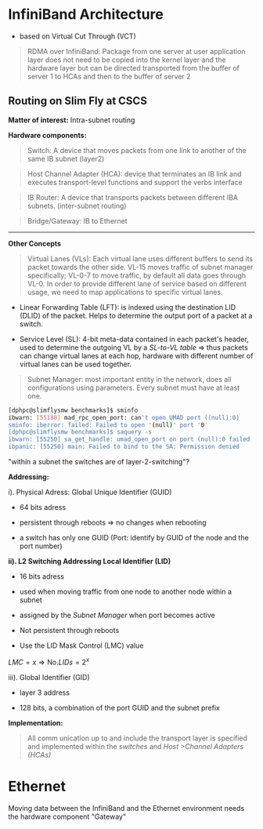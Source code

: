 # InfiniBand Architecture

- based on Virtual Cut Through (VCT)


> RDMA over InfiniBand: Package from one server at user application layer does not need to be copied into the kernel layer and the hardware layer but can be directed transported from the buffer of server 1 to HCAs and then to the buffer of server 2



## Routing on Slim Fly at CSCS

**Matter of interest:** Intra-subnet routing


**Hardware components:**

>Switch: A device that moves packets from one link to another of the same IB subnet (layer2)

>Host Channel Adapter (HCA): device that terminates an IB link and executes transport-level functions and support the verbs interface

>IB Router: A device that transports packets between different IBA subnets. (inter-subnet routing)


>Bridge/Gateway: IB to Ethernet

---

**Other Concepts**

>Virtual Lanes (VLs): Each virtual lane uses different buffers to send its packet towards the other side. VL-15 moves traffic of subnet manager specifically; VL-0-7 to move traffic, by default all data goes through VL-0. In order to provide different lane of service based on different usage, we need to map applications to specific virtual lanes.

- Linear Forwarding Table (LFT): is indexed using the destination LID (DLID) of the packet. Helps to determine the output port of a packet at a switch.

- Service Level (SL): 4-bit meta-data contained in each packet's header, used to determine the outgoing VL by a *SL-to-VL table* => thus packets can change virtual lanes at each hop, hardware with different number of virtual lanes can be used together.


>Subnet Manager: most important entity in the network, does all configurations using parameters. Every subnet must have at least one.


```bash
[dphpc@slimflysmw benchmarks]$ sminfo
ibwarn: [55188] mad_rpc_open_port: can't open UMAD port ((null):0)
sminfo: iberror: failed: Failed to open '(null)' port '0'
[dphpc@slimflysmw benchmarks]$ saquery -s
ibwarn: [55250] sa_get_handle: umad_open_port on port (null):0 failed
ibpanic: [55250] main: Failed to bind to the SA: Permission denied
```


"within a subnet the switches are of layer-2-switching"?


**Addressing:**

i). Physical Adress: Global Unique Identifier (GUID)

- 64 bits adress

- persistent through reboots => no changes when rebooting

- a switch has only one GUID (Port: identify by GUID of the node and the port number)


**ii). L2 Switching Addressing Local Identifier (LID)**

- 16 bits adress

- used when moving traffic from one node to another node within a subnet

- assigned by the *Subnet Manager* when port becomes active

- Not persistent through reboots

- Use the LID Mask Control (LMC) value

$LMC=x \Rightarrow \text{No.}LIDs = 2^x$



iii). Global Identifier (GID)

- layer 3 address

- 128 bits, a combination of the port GUID and the subnet prefix



**Implementation:** 

>All comm unication up to and include the transport layer is
>specified and implemented within the *switches* and *Host >Channel Adapters (HCAs)*




# Ethernet

Moving data between the InfiniBand and the Ethernet environment needs the hardware component "Gateway"


